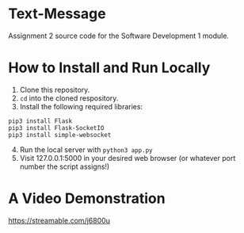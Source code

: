 # Text-Message
 Assignment 2 source code for the Software Development 1 module.

# How to Install and Run Locally
 1. Clone this repository.
 2. `cd` into the cloned respository.
 3. Install the following required libraries:
 ```
 pip3 install Flask
 pip3 install Flask-SocketIO
 pip3 install simple-websocket
 ```
 4. Run the local server with `python3 app.py`
 5. Visit 127.0.0.1:5000 in your desired web browser (or whatever port number the script assigns!)

# A Video Demonstration
https://streamable.com/j6800u
